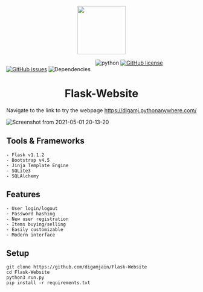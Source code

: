 <p align="center"><img src="https://user-images.githubusercontent.com/42437393/116786009-3d0f8b80-aaba-11eb-8002-2f432d3c2973.png" width="128px"></p>

&nbsp;&nbsp;&nbsp;&nbsp;&nbsp;&nbsp;&nbsp;&nbsp;&nbsp;&nbsp;&nbsp;&nbsp;&nbsp;&nbsp;
&nbsp;&nbsp;&nbsp;&nbsp;&nbsp;&nbsp;&nbsp;&nbsp;&nbsp;&nbsp;&nbsp;&nbsp;&nbsp;&nbsp;
&nbsp;&nbsp;&nbsp;&nbsp;&nbsp;&nbsp;&nbsp;&nbsp;&nbsp;&nbsp;&nbsp;&nbsp;&nbsp;&nbsp;
&nbsp;&nbsp;&nbsp;&nbsp;&nbsp;&nbsp;&nbsp;&nbsp;&nbsp;&nbsp;&nbsp;&nbsp;&nbsp;&nbsp;
![python](https://img.shields.io/badge/python-v3.8.5-blue)
[![GitHub license](https://img.shields.io/github/license/digamjain/Flask-Website)](https://github.com/digamjain/Flask-Website/blob/master/LICENSE)
[![GitHub issues](https://img.shields.io/github/issues/digamjain/Flask-Website)](https://github.com/digamjain/Flask-Website/issues)
![Dependencies](https://img.shields.io/badge/dependencies-up%20to%20date-brightgreen.svg)

<h1 align="center">Flask-Website</h1>

Navigate to the link to try the webpage
https://digamj.pythonanywhere.com/

![Screenshot from 2021-05-01 20-13-20](https://user-images.githubusercontent.com/42437393/116788194-ec9e2b00-aac5-11eb-9e8f-5972a73938b0.png)

## Tools & Frameworks
```
- Flask v1.1.2
- Bootstrap v4.5
- Jinja Template Engine
- SQLite3
- SQLAlchemy
```

## Features
```
- User login/logout
- Password hashing
- New user registration
- Items buying/selling
- Easily customizable
- Modern interface
```

## Setup
```
git clone https://github.com/digamjain/Flask-Website
cd Flask-Website
python3 run.py
pip install -r requirements.txt
```
